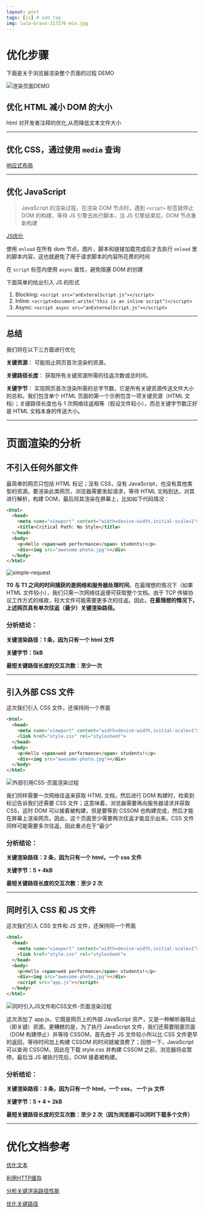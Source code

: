 ```yaml
---
layout: post
tags: [js] # add tag
img: luca-bravo-217276-min.jpg
---
```


# 优化步骤

下面是关于浏览器渲染整个页面的过程 DEMO

![渲染页面DEMO]({{site.baseurl}}/assets/img/15120335971453.jpg)

## 优化 HTML 减小 DOM 的大小

html 对开发者注释的优化,从而降低文本文件大小

---

## 优化 CSS，通过使用 `media` 查询

[响应式布局](https://developers.google.com/web/fundamentals/design-and-ux/responsive/)

---

## 优化 JavaScript

> JavaScript 的渲染过程，在渲染 DOM 节点时，遇到 `<scipt>` 标签就停止 DOM 的构建，等待 JS 引擎去执行脚本，当 JS 引擎结束后，DOM 节点重新构建

[JS优化](https://developers.google.com/web/fundamentals/performance/critical-rendering-path/adding-interactivity-with-javascript)


使用 `onload` 在所有 dom 节点，图片，脚本和链接加载完成后才去执行
`onload` 里的脚本内容，这也就避免了用于请求脚本的内容所花费的时间

在 `script` 标签内使用 `async` 属性，避免阻塞 DOM 的创建

下面简单的给出引入 JS 的形式

1. Blocking: `<script src="anExteralScript.js"></script>`
2. Inline: `<script>document.write("this is an inline script")</script>`
3. Async: `<script async src="anExternalScript.js"></script>`

---

## 总结

我们将在以下三方面进行优化

**关键资源**： 可能阻止网页首次渲染的资源。

**关键路径长度**： 获取所有关键资源所需的往返次数或总时间。

**关键字节**： 实现网页首次渲染所需的总字节数，它是所有关键资源传送文件大小的总和。我们包含单个 HTML 页面的第一个示例包含一项关键资源（HTML 文档）；关键路径长度也与 1 次网络往返相等（假设文件较小），而总关键字节数正好是 HTML 文档本身的传送大小。


---

# 页面渲染的分析

## 不引入任何外部文件

最简单的网页只包括 HTML 标记；没有 CSS，没有 JavaScript，也没有其他类型的资源。要渲染此类网页，浏览器需要发起请求，等待 HTML 文档到达，对其进行解析，构建 DOM，最后将其渲染在屏幕上，比如如下代码情况：

```html
<html>
  <head>
    <meta name="viewport" content="width=device-width,initial-scale=1">
    <title>Critical Path: No Style</title>
  </head>
  <body>
    <p>Hello <span>web performance</span> students!</p>
    <div><img src="awesome-photo.jpg"></div>
  </body>
</html>
```

![simple-request]({{site.baseurl}}/assets/img/15121125638437.jpg)

**T0 与 T1 之间的时间捕获的是网络和服务器处理时间**。在最理想的情况下（如果 HTML 文件较小），我们只需一次网络往返便可获取整个文档。由于 TCP 传输协议工作方式的缘故，较大文件可能需要更多次的往返。因此，**在最理想的情况下，上述网页具有单次往返（最少）关键渲染路径。**

### 分析结论：

**关键渲染路径：1 条，因为只有一个 html 文件**

**关键字节：5kB**

**最短关键路径长度的交互次数：至少一次**

---

## 引入外部 CSS 文件 

这次我们引入 CSS 文件，还保持同一个界面

```html
<html>
  <head>
    <meta name="viewport" content="width=device-width,initial-scale=1">
    <link href="style.css" rel="stylesheet">
  </head>
  <body>
    <p>Hello <span>web performance</span> students!</p>
    <div><img src="awesome-photo.jpg"></div>
  </body>
</html>
```

![外部引用CSS-页面渲染过程]({{site.baseurl}}/assets/img/15121133237968.jpg)

我们同样需要一次网络往返来获取 HTML 文档，然后进行 DOM 构建时，检索到标记告诉我们还需要 CSS 文件；这意味着，浏览器需要再向服务器请求并获取 CSS，这时 DOM 可以接着被构建，但是要等到 CSSOM 也构建完成，然后才能在屏幕上渲染网页。因此，这个页面至少需要两次往返才能显示出来。CSS 文件同样可能需要多次往返，因此重点在于“最少”

### 分析结论：

**关键渲染路径：2 条，因为只有一个 html，一个 css 文件**

**关键字节：5 + 4kB**

**最短关键路径长度的交互次数：至少 2 次**

---

## 同时引入 CSS 和 JS 文件


这次我们引入 CSS 文件和 JS 文件，还保持同一个界面

```html
<html>
  <head>
    <meta name="viewport" content="width=device-width,initial-scale=1">
    <link href="style.css" rel="stylesheet">
  </head>
  <body>
    <p>Hello <span>web performance</span> students!</p>
    <div><img src="awesome-photo.jpg"></div>
    <script src="app.js"></script>
  </body>
</html>
```

![同时引入JS文件和CSS文件-页面渲染过程]({{site.baseurl}}/assets/img/15121145453694.jpg)

这次添加了 app.js，它既是网页上的外部 JavaScript 资产，又是一种解析器阻止（即关键）资源。更糟糕的是，为了执行 JavaScript 文件，我们还需要阻塞页面（DOM 构建停止）并等待 CSSOM，首先由于 JS 文件较小所以比 CSS 文件更早的返回，等待时间加上构建 CSSOM 的时间就被浪费了；回想一下，JavaScript 可以查询 CSSOM，因此在下载 style.css 并构建 CSSOM 之前，浏览器将会暂停。最后当 JS 被执行完后，DOM 接着被构建。

### 分析结论：

**关键渲染路径：3 条，因为只有一个 html，一个 css， 一个 js 文件**

**关键字节：5 + 4 + 2kB**

**最短关键路径长度的交互次数：至少 2 次（因为浏览器可以同时下载多个文件）**

---

# 优化文档参考

[优化文本](https://developers.google.com/web/fundamentals/performance/optimizing-content-efficiency/optimize-encoding-and-transfer#text-compression-with-gzip)

[利用HTTP缓存](https://developers.google.com/web/fundamentals/performance/optimizing-content-efficiency/http-caching)

[分析关键渲染路径性能](https://developers.google.com/web/fundamentals/performance/critical-rendering-path/analyzing-crp#performance-patterns)

[优化关键路径](https://developers.google.com/web/fundamentals/performance/critical-rendering-path/optimizing-critical-rendering-path)




